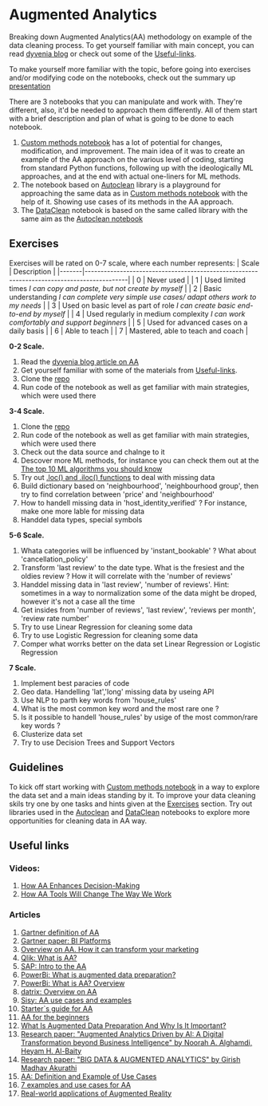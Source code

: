 # Augmented Analytics
Breaking down Augmented Analytics(AA) methodology on example of the data cleaning process. To get yourself familiar with main concept, you can read [dyvenia blog](https://dyvenia.com/blog/augmented-analytics)  or check out some of the [Useful-links](https://github.com/IrynaKovalchyk/Augmented-Analytics#useful-links).

To make yourself more familiar with the topic, before going into exercises and/or modifying code on the notebooks, check out the summary up [presentation](https://github.com/IrynaKovalchyk/Augmented-Analytics/blob/main/Augmented%20analysis.pdf)

There are 3 notebooks that you can manipulate and work with. They're different, also, it'd be needed to approach them differently. All of them start with a brief description and plan of what is going to be done to each notebook.
1. [Custom methods notebook](https://github.com/IrynaKovalchyk/Augmented-Analytics/blob/main/custom.ipynb) has a lot of potential for changes, modification, and improvement. The main idea of it was to create an example of the AA approach on the various level of coding, starting from standard Python functions, following up with the ideologically ML approaches, and at the end with actual one-liners for ML methods. 
2. The notebook based on [Autoclean](https://github.com/IrynaKovalchyk/Augmented-Analytics/blob/main/Autoclean.ipynb) library is a playground for approaching the same data as in [Custom methods notebook](https://github.com/IrynaKovalchyk/Augmented-Analytics/blob/main/custom.ipynb) with the help of it. Showing use cases of its methods in the AA approach.
3. The [DataClean](https://github.com/IrynaKovalchyk/Augmented-Analytics/blob/main/DataClean.ipynb) notebook is based on the same called library with the same aim as the [Autoclean notebook](https://github.com/IrynaKovalchyk/Augmented-Analytics/blob/main/Autoclean.ipynb) 


## Exercises 

Exercises will be rated on 0-7 scale, where each number represents:
| Scale | Description                                                                               |
|-------|-------------------------------------------------------------------------------------------|
| 0     | Never used                                                                                |
| 1     | Used limited times _I can copy and paste, but not create by myself_                       |
| 2     | Basic understanding _I can complete very simple use cases/ adapt others work to my needs_ |
| 3     | Used on basic level as part of role _I can create basic end-to-end by myself_             |
| 4     | Used regularly in medium complexity _I can work comfortably and support beginners_        |
| 5     | Used for advanced cases on a daily basis                                                  |
| 6     | Able to teach                                                                             |
| 7     | Mastered, able to teach and coach                                                         |

**0-2 Scale.** </br>
  1. Read the  [dyvenia blog article on AA ](https://dyvenia.com/blog/augmented-analytics) </br>
  2. Get yourself familiar with some of the materials from [Useful-links](https://github.com/IrynaKovalchyk/Augmented-Analytics#useful-links). </br>
  3. Clone the [repo](https://github.com/IrynaKovalchyk/Augmented-Analytics)</br>
  4. Run code of the notebook as well as get familiar with main strategies, which were used there </br>

**3-4 Scale.**</br>
  1. Clone the [repo](https://github.com/IrynaKovalchyk/Augmented-Analytics)</br>
  2. Run code of the notebook as well as get familiar with main strategies, which were used there </br>
  3. Check out the data source and chalnge to it 
  4. Descover more ML methods, for instance you can check them out at the [The top 10 ML algorithms you should know](https://medium.com/@techynilesh/the-top-10-machine-learning-algorithms-you-should-know-7c97222e08d2)
  5. Try out [.loc() and .iloc() functions](https://sparkbyexamples.com/pandas/pandas-difference-between-loc-vs-iloc-in-dataframe/) to deal with missing data
  6. Build dictionary based on 'neighbourhood', 'neighbourhood group', then try to find correlation between 'price' and 'neighbourhood'
  7. How to handell missing data in 'host_identity_verified' ? For instance, make one more lable for missing data 
  8. Handdel data types, special symbols

**5-6 Scale.**</br>
  1. Whata categories will be influenced by 'instant_bookable' ? What about 'cancellation_policy'
  2. Transform 'last review' to the date type. What is the fresiest and the oldies review ? How it will correlate with the 'number of reviews'
  3. Handdel missing data in 'last review', 'number of reviews'. Hint: sometimes in a way to normalization some of the data might be droped, however it's not a case all the time 
  4. Get insides from 'number of reviews',	'last review',	'reviews per month',	'review rate number'
  5. Try to use Linear Regression for cleaning some data  
  6. Try to use Logistic Regression for cleaning some data 
  7. Comper what worrks better on the data set Linear Regression or Logistic Regression


**7 Scale.**</br>
  1. Implement best paracies of code
  2. Geo data. Handelling 'lat','long' missing data by useing API 
  3. Use NLP to parth key words from 'house_rules'
  4. What is the most common key word and the most rare one ?
  5. Is it possible to handell 'house_rules' by usige of the most common/rare key words ?
  6. Clusterize data set 
  7. Try to use  Decision Trees and Support Vectors
  
## Guidelines 
To kick off start working with [Custom methods notebook](https://github.com/IrynaKovalchyk/Augmented-Analytics/blob/main/custom.ipynb) in a way to explore the data set and a main ideas standing by it. To improve your data cleaning skils try one by one tasks and hints given at the [Exercises](https://github.com/IrynaKovalchyk/Augmented-Analytics#exercises) section. Try out libraries used in the [Autoclean](https://github.com/IrynaKovalchyk/Augmented-Analytics/blob/main/Autoclean.ipynb) and [DataClean](https://github.com/IrynaKovalchyk/Augmented-Analytics/blob/main/DataClean.ipynb) notebooks to explore more opportunities for cleaning data in AA way.

## Useful links 
### Videos:
1. <a href="https://www.youtube.com/watch?v=kyFrQRPGpAM" target="_blank">How AA Enhances Decision-Making</a>
2. <a href="https://www.youtube.com/watch?v=ascreEpm33A&t=0s" target="_blank">How AA Tools Will Change The Way We Work</a>
### Articles
1. <a href="https://www.gartner.com/en/documents/3773164" target="_blank">Gartner definition of AA</a> 
2. <a href="https://cedar.princeton.edu/sites/g/files/toruqf1076/files/media/gartner_bi_comparison_2018.pdf" target="_blank">Gartner paper: BI Platforms</a> 
3. <a href="https://www.adverity.com/augmented-analytics" target="_blank">Overview on AA. How it can transform your marketing</a>
4. <a href="https://www.qlik.com/us/augmented-analytics" target="_blank">Qlik: What is AA?</a>
5. <a href="https://www.sap.com/insights/what-is-augmented-analytics.html"  target="_blank">SAP: Intro to the AA</a>
6. <a href="https://powerbi.microsoft.com/en-us/what-is-augmented-data-preparation/" target="_blank">PowerBi: What is augmented data preparation?</a>
7. <a href="https://powerbi.microsoft.com/en-us/augmented-analytics/ " target="_blank">PowerBi: What is AA? Overview</a>
8. <a href="https://datrixgroup.com/en/augmented-analytics/"  target="_blank">datrix: Overview on AA</a>
9. <a href="https://sisudata.com/blog/augmented-analytics-use-cases-and-examples" target="_blank"> Sisy: AA use cases and examples </a>
10. <a href="https://www.selecthub.com/business-analytics/augmented-analytics-guide/" target="_blank">Starter`s guide for AA </a>
11. <a href="https://analyticsindiamag.com/a-primer-to-augmented-analytics-for-the-beginners/" target="_blank">AA for the beginners</a>
12. <a href="https://www.smarten.com/blog/what-is-augmented-data-preparation-and-why-is-it-important/" target="_blank">What Is Augmented Data Preparation And Why Is It Important?</a>
13. <a href="https://www.mdpi.com/1424-8220/22/20/8071"  target="_blank">Research paper: "Augmented Analytics Driven by AI: A Digital Transformation beyond Business Intelligence" by Noorah A. Alghamdi, Heyam H. Al-Baity </a>
14.  <a href="https://www.researchgate.net/publication/347442365_BIG_DATA_AUGMENTED_ANALYTICS" target="_blank">Research paper: "BIG DATA & AUGMENTED ANALYTICS" by Girish Madhav Akurathi</a>
15. <a href="https://www.freecodecamp.org/news/what-is-augmented-analytics-definition-example/" target="_blank">AA: Definition and Example of Use Cases </a>
16. <a href="https://unscrambl.com/blog/7-augmented-intelligence-examples-and-industry-use-cases/" target="_blank"> 7 examples and use cases for AA</a>
17. <a href="https://www.allerin.com/blog/what-if-we-told-you-that-augmented-reality-had-been-a-part-of-human-life-for-a-long-time-surprised-dont-be-with-emerging-technologies-ar-has-improved-a-lot-and-so-has-its-uses-augmented"  target="_blank">Real-world applications of Augmented Reality</a>

